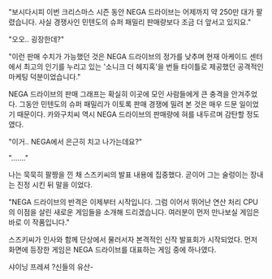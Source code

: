 "보시다시피 이번 크리스마스 시즌 동안 NEGA 드라이브는 어제까지 약 250만 대가 팔렸습니다. 사실 경쟁사인 민텐도의 슈퍼 패밀리 판매량보다 조금 더 앞서고 있지요." 

"오오.. 굉장한데?" 

"이런 판매 수치가 가능했던 것은 NEGA 드라이브의 정가를 낮추며 현재 아케이드 센터에서 최고의 인기를 누리고 있는 '소니크 더 헤지혹'을 번들 타이틀로 제공했던 공격적인 마케팅 덕분이었습니다." 

NEGA 드라이브의 판매 그래프는 확실히 이곳에 모인 사람들에게 큰 충격을 안겨주었다. 그동안 민텐도의 슈퍼 패밀리가 이토록 판매 경쟁에 밀려 본 것은 매우 드문 일이었기 때문이다.
카와구치씨 역시 NEGA 드라이브의 판매량에 혀를 내두르며 감탄할 정도였다.

"이거.. NEGA에서 은근히 치고 나가는데요?" 

"……." 

나는 묵묵히 팔짱을 낀 채 스즈키씨의 발표 내용에 집중했다. 곧이어 그는 술렁이는 장내는 진정 시킨 뒤 말을 이었다.

"NEGA 드라이브의 반격은 이제부터 시작입니다. 그럼 이어서 뛰어난 연산 처리 CPU의 이점을 살린 새로운 게임들을 소개해 드리겠습니다. 여러분이 먼저 만나보실 게임은 바로 이 작품입니다." 

스즈키씨가 인사와 함께 단상에서 물러서자 본격적인 신작 발표회가 시작되었다. 먼저 화면에 등장한 게임은 NEGA 드라이브를 대표하는 게임 중에 하나였다.

샤이닝 프레셔 ?신들의 유산- 